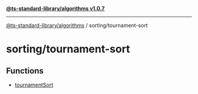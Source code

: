 [**@ts-standard-library/algorithms v1.0.7**](../../README.md)

***

[@ts-standard-library/algorithms](../../modules.md) / sorting/tournament-sort

# sorting/tournament-sort

## Functions

- [tournamentSort](functions/tournamentSort.md)
